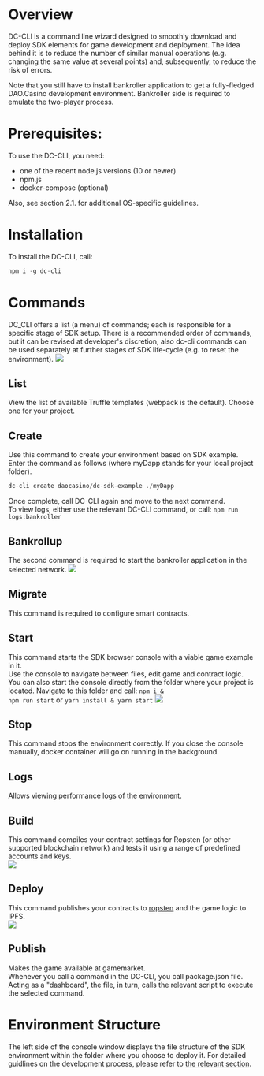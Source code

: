 # Overview
DC-CLI is a command line wizard designed to smoothly download and deploy SDK elements for game development and deployment. The idea behind it is to reduce the number of similar manual operations (e.g. changing the same value at several points) and, subsequently, to reduce the risk of errors.

Note that you still have to install bankroller application to get a fully-fledged DAO.Casino development environment. Bankroller side is required to emulate the two-player process.

# Prerequisites:
To use the DC-CLI, you need:
- one of the recent node.js versions (10 or newer)
- npm.js
- docker-compose (optional)

Also, see section 2.1. for additional OS-specific guidelines.

# Installation
To install the DC-CLI, call:

```javascript
npm i -g dc-cli 

```
# Commands
DC_CLI offers a list (a menu) of commands; each is responsible for a specific stage of SDK setup. There is a recommended order of commands, but it can be revised at developer's discretion, also dc-cli commands can be used separately at further stages of SDK life-cycle (e.g. to reset the environment).
![](../Images/dc_cli_menu.jpg)
## List
View the list of available Truffle templates (webpack is the default). Choose one for your project.

## Create
Use this command to create your environment based on SDK example. Enter the command as follows (where myDapp stands for your local project folder).
```javascript
dc-cli create daocasino/dc-sdk-example ./myDapp

```
Once complete, call DC-CLI again and move to the next command.   
To view logs, either use the relevant DC-CLI command, or call:
`npm run logs:bankroller`
## Bankrollup
The second command is required to start the bankroller application in the selected network.
![](../Images/dc_cli_bankrollup.jpg)
## Migrate
This command is required to configure smart contracts.
## Start
This command starts the SDK browser console with a viable game example in it.  
Use the console to navigate between files, edit game and contract logic. 
You can also start the console directly from the folder where your project is located. Navigate to this folder and call:
<code>npm i & npm run start</code>
or
<code>yarn install & yarn start</code>
![](../Images/basic_dapp_flow_example_home.jpg)
## Stop
This command stops the environment correctly. If you close the console manually, docker container will go on running in the background.
## Logs
Allows viewing performance logs of the environment.
## Build
This command compiles your contract settings for Ropsten (or other supported blockchain network) and tests it using a range of predefined accounts and keys.  
![](../Images/dc_cli_build.jpg)
## Deploy
This command publishes your contracts to [ropsten](https://ropsten.etherscan.io) and the game logic to IPFS.  
![](../Images/dc-cli-deploy.jpg)
## Publish
Makes the game available at gamemarket.  
Whenever you call a command in the DC-CLI, you call package.json file. Acting as a "dashboard", the file, in turn, calls the relevant script to execute the selected command. 

# Environment Structure
The left side of the console window displays the file structure of the SDK environment within the folder where you choose to deploy it. 
For detailed guidlines on the development process, please refer to [the relevant section](../2.%20Developer%20Sandbox/2.3.%20Game%20Dev%20Process.md).
